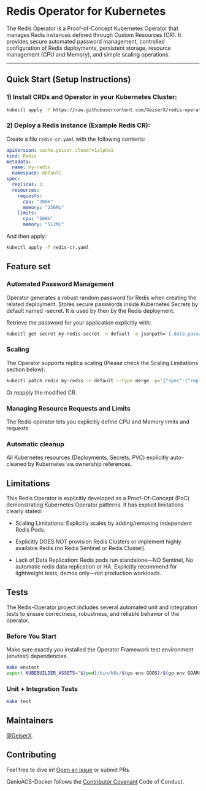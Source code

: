 # Redis Operator for Kubernetes

The Redis Operator is a Proof-of-Concept Kubernetes Operator that manages Redis instances defined through Custom Resources (CR). It provides secure automated password management, controlled configuration of Redis deployments, persistent storage, resource management (CPU and Memory), and simple scaling operations.

---

## Quick Start (Setup Instructions)

### 1) Install CRDs and Operator in your Kubernetes Cluster:

```bash
kubectl apply -f https://raw.githubusercontent.com/GeiserX/redis-operator/config/deploy-redis-operator.yaml
```
### 2) Deploy a Redis instance (Example Redis CR):

Create a file `redis-cr.yaml` with the following contents:

```yaml
apiVersion: cache.geiser.cloud/v1alpha1
kind: Redis
metadata:
  name: my-redis
  namespace: default
spec:
  replicas: 3
  resources:
    requests:
      cpu: "200m"
      memory: "256Mi"
    limits:
      cpu: "500m"
      memory: "512Mi"
```

And then apply:
```bash
kubectl apply -f redis-cr.yaml
```

## Feature set

### Automated Password Management
Operator generates a robust random password for Redis when creating the related deployment. Stores secure passwords inside Kubernetes Secrets by default named <redis-name>-secret. It is used by then by the Redis deployment.

Retrieve the password for your application explicitly with:

```bash
kubectl get secret my-redis-secret -n default -o jsonpath='{.data.password}' | base64 --decode
```

### Scaling
The Operator supports replica scaling (Please check the Scaling Limitations section below):
```bash
kubectl patch redis my-redis -n default --type merge -p='{"spec":{"replicas": 3}}'
```
Or reapply the modified CR.

### Managing Resource Requests and Limits
The Redis operator lets you explicitly define CPU and Memory limits and requests

### Automatic cleanup
All Kubernetes resources (Deployments, Secrets, PVC) explicitly auto-cleaned by Kubernetes via ownership references.

## Limitations

This Redis Operator is explicitly developed as a Proof-Of-Concept (PoC) demonstrating Kubernetes Operator patterns. It has explicit limitations clearly stated:

- Scaling Limitations: Explicitly scales by adding/removing independent Redis Pods.

- Explicitly DOES NOT provision Redis Clusters or implement highly available Redis (no Redis Sentinel or Redis Cluster).

- Lack of Data Replication: Redis pods run standalone—NO Sentinel, No automatic redis data replication or HA. Explicitly recommend for lightweight tests, demos only—not production workloads.

## Tests

The Redis-Operator project includes several automated unit and integration tests to ensure correctness, robustness, and reliable behavior of the operator.

### Before You Start

Make sure exactly you installed the Operator Framework test environment (envtest) dependencies.

```bash
make envtest
export KUBEBUILDER_ASSETS="$(pwd)/bin/k8s/$(go env GOOS)/$(go env GOARCH)"
```

### Unit + Integration Tests

```bash
make test
```

## Maintainers

[@GeiserX](https://github.com/GeiserX).

## Contributing

Feel free to dive in! [Open an issue](https://github.com/GeiserX/genieacs-docker/issues/new) or submit PRs.

GenieACS-Docker follows the [Contributor Covenant](http://contributor-covenant.org/version/2/1/) Code of Conduct.
